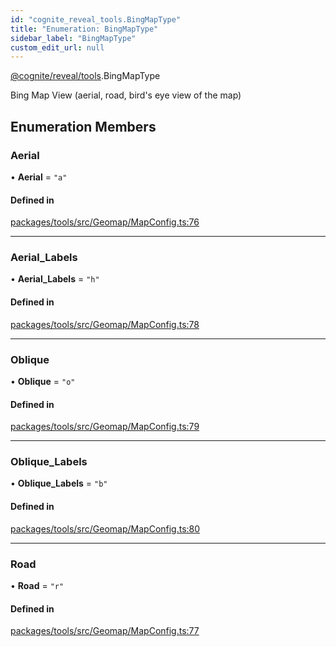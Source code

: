 ```yaml
---
id: "cognite_reveal_tools.BingMapType"
title: "Enumeration: BingMapType"
sidebar_label: "BingMapType"
custom_edit_url: null
---
```


[@cognite/reveal/tools](../modules/cognite_reveal_tools.md).BingMapType

Bing Map View (aerial, road, bird's eye view of the map)

## Enumeration Members

### Aerial

• **Aerial** = ``"a"``

#### Defined in

[packages/tools/src/Geomap/MapConfig.ts:76](https://github.com/cognitedata/reveal/blob/e3cde2deb/viewer/packages/tools/src/Geomap/MapConfig.ts#L76)

___

### Aerial\_Labels

• **Aerial\_Labels** = ``"h"``

#### Defined in

[packages/tools/src/Geomap/MapConfig.ts:78](https://github.com/cognitedata/reveal/blob/e3cde2deb/viewer/packages/tools/src/Geomap/MapConfig.ts#L78)

___

### Oblique

• **Oblique** = ``"o"``

#### Defined in

[packages/tools/src/Geomap/MapConfig.ts:79](https://github.com/cognitedata/reveal/blob/e3cde2deb/viewer/packages/tools/src/Geomap/MapConfig.ts#L79)

___

### Oblique\_Labels

• **Oblique\_Labels** = ``"b"``

#### Defined in

[packages/tools/src/Geomap/MapConfig.ts:80](https://github.com/cognitedata/reveal/blob/e3cde2deb/viewer/packages/tools/src/Geomap/MapConfig.ts#L80)

___

### Road

• **Road** = ``"r"``

#### Defined in

[packages/tools/src/Geomap/MapConfig.ts:77](https://github.com/cognitedata/reveal/blob/e3cde2deb/viewer/packages/tools/src/Geomap/MapConfig.ts#L77)
